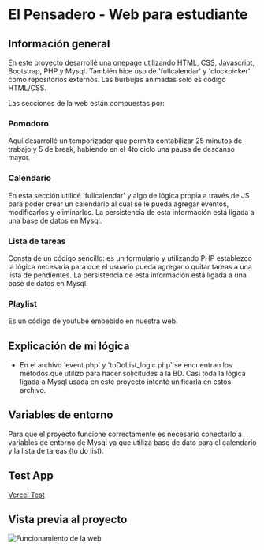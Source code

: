 # El Pensadero - Web para estudiante

## Información general
En este proyecto desarrollé una onepage utilizando  HTML, CSS, Javascript, Bootstrap, PHP y Mysql. También hice uso de 'fullcalendar' y 'clockpicker' como repositorios externos. Las burbujas animadas solo es código HTML/CSS.

Las secciones de la web están compuestas por:
### Pomodoro
Aquí desarrollé un temporizador que permita contabilizar 25 minutos de trabajo y 5 de break, habíendo en el 4to ciclo una pausa de descanso mayor.
### Calendario
En esta sección utilicé 'fullcalendar' y algo de lógica propia a través de JS para poder crear un calendario al cual se le pueda agregar eventos, modificarlos y eliminarlos. La persistencia de esta información está ligada a una base de datos en Mysql.
### Lista de tareas
Consta de un código sencillo: es un formulario y utilizando PHP establezco la lógica necesaria para que el usuario pueda agregar o quitar tareas a una lista de pendientes. La persistencia de esta información está ligada a una base de datos en Mysql.
### Playlist
Es un código de youtube embebido en nuestra web.

## Explicación de mi lógica
- En el archivo 'event.php' y 'toDoList_logic.php' se encuentran los métodos que utilizo para hacer solicitudes a la BD. Casi toda la lógica ligada a Mysql usada en este proyecto intenté unificarla en estos archivo.

## Variables de entorno
Para que el proyecto funcione correctamente es necesario conectarlo a variables de entorno de Mysql ya que utiliza base de dato para el calendario y la lista de tareas (to do list).

 ## Test App
 [Vercel Test](https://webparaestudiante.000webhostapp.com/index.php) 

 ## Vista previa al proyecto
![Funcionamiento de la web](./img/ElPensadero%5Bscreenrecording%5D.gif) 